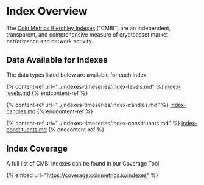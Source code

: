 # Index Overview

The [Coin Metrics Bletchley Indexes](https://coinmetrics.io/cm-indexes/) (“CMBI”) are an independent, transparent, and comprehensive measure of cryptoasset market performance and network activity.

## Data Available for Indexes

The data types listed below are available for each index:&#x20;

{% content-ref url="../indexes-timeseries/index-levels.md" %}
[index-levels.md](../indexes-timeseries/index-levels.md)
{% endcontent-ref %}

{% content-ref url="../indexes-timeseries/index-candles.md" %}
[index-candles.md](../indexes-timeseries/index-candles.md)
{% endcontent-ref %}

{% content-ref url="../indexes-timeseries/index-constituents.md" %}
[index-constituents.md](../indexes-timeseries/index-constituents.md)
{% endcontent-ref %}

## **Index Coverage**&#x20;

A full list of CMBI indexes can be found in our Coverage Tool:

{% embed url="https://coverage.coinmetrics.io/indexes" %}
